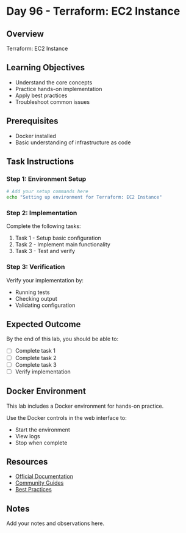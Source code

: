 # Day 96 - Terraform: EC2 Instance

## Overview
Terraform: EC2 Instance

## Learning Objectives
- Understand the core concepts
- Practice hands-on implementation
- Apply best practices
- Troubleshoot common issues

## Prerequisites
- Docker installed
- Basic understanding of infrastructure as code

## Task Instructions

### Step 1: Environment Setup
```bash
# Add your setup commands here
echo "Setting up environment for Terraform: EC2 Instance"
```

### Step 2: Implementation
Complete the following tasks:
1. Task 1 - Setup basic configuration
2. Task 2 - Implement main functionality
3. Task 3 - Test and verify

### Step 3: Verification
Verify your implementation by:
- Running tests
- Checking output
- Validating configuration

## Expected Outcome
By the end of this lab, you should be able to:
- [ ] Complete task 1
- [ ] Complete task 2
- [ ] Complete task 3
- [ ] Verify implementation

## Docker Environment
This lab includes a Docker environment for hands-on practice.

Use the Docker controls in the web interface to:
- Start the environment
- View logs
- Stop when complete

## Resources
- [Official Documentation](#)
- [Community Guides](#)
- [Best Practices](#)

## Notes
Add your notes and observations here.
